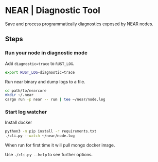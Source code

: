 # NEAR | Diagnostic Tool

Save and process programmatically diagnostics exposed by NEAR nodes.

## Steps

### Run your node in diagnostic mode

Add `diagnostic=trace` to `RUST_LOG`.

```bash
export RUST_LOG=diagnostic=trace
```

Run near binary and dump logs to a file.

```bash
cd path/to/nearcore
mkdir ~/.near
cargo run -p near -- run | tee ~/near/node.log
```

### Start log watcher

Install docker

```bash
python3 -m pip install -r requirements.txt
./cli.py --watch ~/near/node.log
```

When run for first time it will pull mongo docker image.

Use `./cli.py --help` to see further options.


